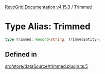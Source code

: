 [RevoGrid Documentation v4.15.3](README.md) / Trimmed

# Type Alias: Trimmed

```ts
type Trimmed: Record<string, TrimmedEntity>;
```

## Defined in

[src/store/dataSource/trimmed.plugin.ts:5](https://github.com/revolist/revogrid/blob/0f25b4576d7b148a35319cded1f6d62c5f4ebd98/src/store/dataSource/trimmed.plugin.ts#L5)
